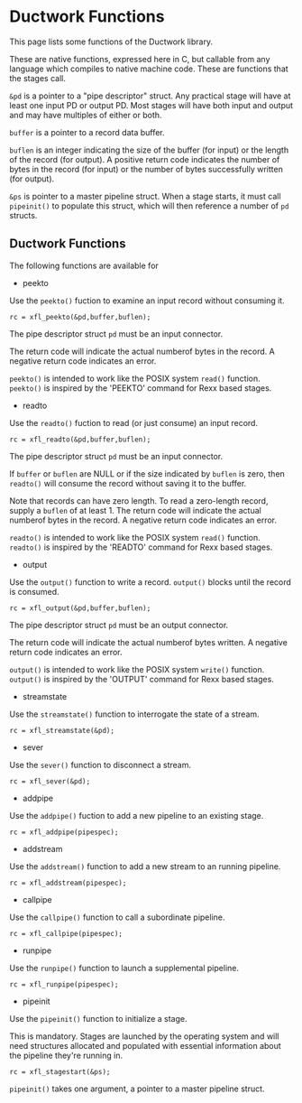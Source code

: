 # Ductwork Functions

This page lists some functions of the Ductwork library.

These are native functions, expressed here in C, but callable from any language which compiles to native machine code.
These are functions that the stages call.

`&pd` is a pointer to a "pipe descriptor" struct.
Any practical stage will have at least one input PD or output PD.
Most stages will have both input and output and may have multiples of either or both.

`buffer` is a pointer to a record data buffer.

`buflen` is an integer indicating the size of the buffer (for input)
or the length of the record (for output). A positive return code
indicates the number of bytes in the record (for input) or the number
of bytes successfully written (for output).

`&ps` is pointer to a master pipeline struct. When a stage starts,
it must call `pipeinit()` to populate this struct, which will then
reference a number of `pd` structs.

## Ductwork Functions

The following functions are available for 

* peekto

Use the `peekto()` fuction to examine an input record without consuming it.

    rc = xfl_peekto(&pd,buffer,buflen);

The pipe descriptor struct `pd` must be an input connector.

The return code will indicate the actual numberof bytes in the record.
A negative return code indicates an error.

`peekto()` is intended to work like the POSIX system `read()` function.
`peekto()` is inspired by the 'PEEKTO' command for Rexx based stages.

* readto

Use the `readto()` fuction to read (or just consume) an input record.

    rc = xfl_readto(&pd,buffer,buflen);

The pipe descriptor struct `pd` must be an input connector.

If `buffer` or `buflen` are NULL
or if the size indicated by `buflen` is zero,
then `readto()` will consume the record without saving it to the buffer.

Note that records can have zero length.
To read a zero-length record, supply a `buflen` of at least 1.
The return code will indicate the actual numberof bytes in the record.
A negative return code indicates an error.

`readto()` is intended to work like the POSIX system `read()` function.
`readto()` is inspired by the 'READTO' command for Rexx based stages.

* output

Use the `output()` function to write a record.
`output()` blocks until the record is consumed.

    rc = xfl_output(&pd,buffer,buflen);

The pipe descriptor struct `pd` must be an output connector.

The return code will indicate the actual numberof bytes written.
A negative return code indicates an error.

`output()` is intended to work like the POSIX system `write()` function.
`output()` is inspired by the 'OUTPUT' command for Rexx based stages.

* streamstate

Use the `streamstate()` function to interrogate the state of a stream.

    rc = xfl_streamstate(&pd);

* sever

Use the `sever()` function to disconnect a stream.

    rc = xfl_sever(&pd);

* addpipe

Use the `addpipe()` fuction to add a new pipeline to an existing stage.

    rc = xfl_addpipe(pipespec);

* addstream

Use the `addstream()` function to add a new stream to an running pipeline.

    rc = xfl_addstream(pipespec);

* callpipe

Use the `callpipe()` function to call a subordinate pipeline.

    rc = xfl_callpipe(pipespec);

* runpipe

Use the `runpipe()` function to launch a supplemental pipeline.

    rc = xfl_runpipe(pipespec);

* pipeinit

Use the `pipeinit()` function to initialize a stage.

This is mandatory.
Stages are launched by the operating system and will need structures
allocated and populated with essential information about the pipeline
they're running in.

    rc = xfl_stagestart(&ps);

`pipeinit()` takes one argument, a pointer to a master pipeline struct.


